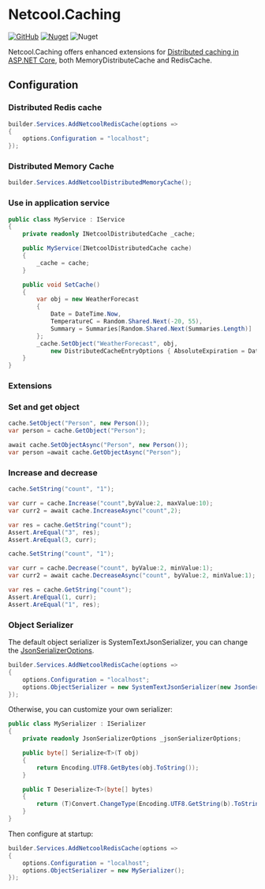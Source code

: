 ﻿# Netcool.Caching
[![GitHub](https://img.shields.io/github/license/neilq/Netcool)](https://github.com/NeilQ/Netcool/blob/master/LICENSE)
[![Nuget](https://img.shields.io/nuget/v/Netcool.Caching)](https://www.nuget.org/packages/Netcool.Caching/)
![Nuget](https://img.shields.io/nuget/dt/Netcool.Caching)

Netcool.Caching offers enhanced extensions for [Distributed caching in ASP.NET Core](https://docs.microsoft.com/en-us/aspnet/core/performance/caching/distributed), both MemoryDistributeCache and RedisCache.

## Configuration

### Distributed Redis cache
```c#
builder.Services.AddNetcoolRedisCache(options =>
{
    options.Configuration = "localhost";
});
```

### Distributed Memory Cache
```c#
builder.Services.AddNetcoolDistributedMemoryCache();
```

### Use in application service
```c#
public class MyService : IService
{
    private readonly INetcoolDistributedCache _cache;

    public MyService(INetcoolDistributedCache cache)
    {
        _cache = cache;
    }

    public void SetCache()
    {
        var obj = new WeatherForecast
        {
            Date = DateTime.Now,
            TemperatureC = Random.Shared.Next(-20, 55),
            Summary = Summaries[Random.Shared.Next(Summaries.Length)]
        };
        _cache.SetObject("WeatherForecast", obj,
            new DistributedCacheEntryOptions { AbsoluteExpiration = DateTimeOffset.Now.AddMinutes(5) });
    }
}
```


### Extensions

### Set and get object
```c#
cache.SetObject("Person", new Person());
var person = cache.GetObject("Person");

await cache.SetObjectAsync("Person", new Person());
var person =await cache.GetObjectAsync("Person");
```

### Increase and decrease
```c#
cache.SetString("count", "1");

var curr = cache.Increase("count",byValue:2, maxValue:10);
var curr2 = await cache.IncreaseAsync("count",2);

var res = cache.GetString("count");
Assert.AreEqual("3", res);
Assert.AreEqual(3, curr);
```

```c#
cache.SetString("count", "1");

var curr = cache.Decrease("count", byValue:2, minValue:1);
var curr2 = await cache.DecreaseAsync("count", byValue:2, minValue:1);

var res = cache.GetString("count");
Assert.AreEqual(1, curr);
Assert.AreEqual("1", res);
```

### Object Serializer

The default object serializer is SystemTextJsonSerializer, you can change the [JsonSerializerOptions](https://docs.microsoft.com/en-us/dotnet/api/system.text.json.jsonserializeroptions?view=net-6.0).
```c#
builder.Services.AddNetcoolRedisCache(options =>
{
    options.Configuration = "localhost";
    options.ObjectSerializer = new SystemTextJsonSerializer(new JsonSerializerOptions());
});
```


Otherwise, you can customize your own serializer:
```c#
public class MySerializer : ISerializer
{
    private readonly JsonSerializerOptions _jsonSerializerOptions;

    public byte[] Serialize<T>(T obj)
    {
        return Encoding.UTF8.GetBytes(obj.ToString());
    }

    public T Deserialize<T>(byte[] bytes)
    {
        return (T)Convert.ChangeType(Encoding.UTF8.GetString(b).ToString(), typeof(T));
    }
}
```

Then configure at startup:

```c#
builder.Services.AddNetcoolRedisCache(options =>
{
    options.Configuration = "localhost";
    options.ObjectSerializer = new MySerializer();
});
```
